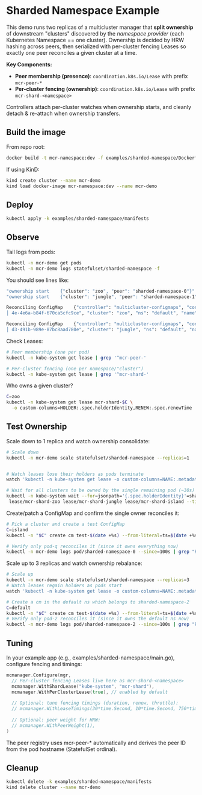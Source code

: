 # Sharded Namespace Example

This demo runs two replicas of a multicluster manager that **split ownership** of downstream "clusters" discovered by the *namespace provider* (each Kubernetes Namespace == one cluster). Ownership is decided by HRW hashing across peers, then serialized with per-cluster fencing Leases so exactly one peer reconciles a given cluster at a time.

**Key Components:**
- **Peer membership (presence)**: `coordination.k8s.io/Lease` with prefix `mcr-peer-*`
- **Per-cluster fencing (ownership)**: `coordination.k8s.io/Lease` with prefix `mcr-shard-<namespace>`

Controllers attach per-cluster watches when ownership starts, and cleanly detach & re-attach when ownership transfers.

## Build the image

From repo root:

```bash
docker build -t mcr-namespace:dev -f examples/sharded-namespace/Dockerfile .
```

If using KinD:
```bash
kind create cluster --name mcr-demo
kind load docker-image mcr-namespace:dev --name mcr-demo
```

## Deploy

```bash
kubectl apply -k examples/sharded-namespace/manifests
```

## Observe

Tail logs from pods:

```bash
kubectl -n mcr-demo get pods
kubectl -n mcr-demo logs statefulset/sharded-namespace -f
```

You should see lines like:
```bash
"ownership start    {"cluster": "zoo", "peer": "sharded-namespace-0"}"
"ownership start    {"cluster": "jungle", "peer": "sharded-namespace-1"}"

Reconciling ConfigMap    {"controller": "multicluster-configmaps", "controllerGroup": "", "controllerKind": "ConfigMap", "reconcileID": "4f1116b3-b5 │
│ 4e-4e6a-b84f-670ca5cfc9ce", "cluster": "zoo", "ns": "default", "name": "elephant"}  

Reconciling ConfigMap    {"controller": "multicluster-configmaps", "controllerGroup": "", "controllerKind": "ConfigMap", "reconcileID": "688b8467-f5 │
│ d3-491b-989e-87bc8aad780e", "cluster": "jungle", "ns": "default", "name": "monkey"} 
```

Check Leases:
```bash
# Peer membership (one per pod)
kubectl -n kube-system get lease | grep '^mcr-peer-'

# Per-cluster fencing (one per namespace/"cluster")
kubectl -n kube-system get lease | grep '^mcr-shard-'
```

Who owns a given cluster?
```bash
C=zoo
kubectl -n kube-system get lease mcr-shard-$C \
  -o custom-columns=HOLDER:.spec.holderIdentity,RENEW:.spec.renewTime
```


## Test Ownership

Scale down to 1 replica and watch ownership consolidate:
```bash
# Scale down
kubectl -n mcr-demo scale statefulset/sharded-namespace --replicas=1


# Watch leases lose their holders as pods terminate
watch 'kubectl -n kube-system get lease -o custom-columns=NAME:.metadata.name,HOLDER:.spec.holderIdentity | grep "^mcr-shard-"'

# Wait for all clusters to be owned by the single remaining pod (~30s)
kubectl -n kube-system wait --for=jsonpath='{.spec.holderIdentity}'=sharded-namespace-0 \
 lease/mcr-shard-zoo lease/mcr-shard-jungle lease/mcr-shard-island --timeout=60s

```
Create/patch a ConfigMap and confirm the single owner reconciles it:
```bash
# Pick a cluster and create a test ConfigMap
C=island
kubectl -n "$C" create cm test-$(date +%s) --from-literal=ts=$(date +%s) --dry-run=client -oyaml | kubectl apply -f -

# Verify only pod-q reconciles it (since it owns everything now)
kubectl -n mcr-demo logs pod/sharded-namespace-0 --since=100s | grep "Reconciling ConfigMap.*$C"
```

Scale up to 3 replicas and watch ownership rebalance:
```bash
# Scale up
kubectl -n mcr-demo scale statefulset/sharded-namespace --replicas=3
# Watch leases regain holders as pods start
watch 'kubectl -n kube-system get lease -o custom-columns=NAME:.metadata.name,HOLDER:.spec.holderIdentity | grep "^mcr-shard-"'

# Create a cm in the default ns which belongs to sharded-namespace-2
C=default
kubectl -n "$C" create cm test-$(date +%s) --from-literal=ts=$(date +%s) --dry-run=client -oyaml | kubectl apply -f -
# Verify only pod-2 reconciles it (since it owns the default ns now)
kubectl -n mcr-demo logs pod/sharded-namespace-2 --since=100s | grep "Reconciling ConfigMap.*$C"
```

## Tuning
In your example app (e.g., examples/sharded-namespace/main.go), configure fencing and timings:

```go
mcmanager.Configure(mgr,
  // Per-cluster fencing Leases live here as mcr-shard-<namespace>
  mcmanager.WithShardLease("kube-system", "mcr-shard"),
  mcmanager.WithPerClusterLease(true), // enabled by default
  
  // Optional: tune fencing timings (duration, renew, throttle):
  // mcmanager.WithLeaseTimings(30*time.Second, 10*time.Second, 750*time.Millisecond),
  
  // Optional: peer weight for HRW:
  // mcmanager.WithPeerWeight(1),
)
```

The peer registry uses mcr-peer-* automatically and derives the peer ID from the pod hostname (StatefulSet ordinal).

## Cleanup

```bash
kubectl delete -k examples/sharded-namespace/manifests
kind delete cluster --name mcr-demo

```